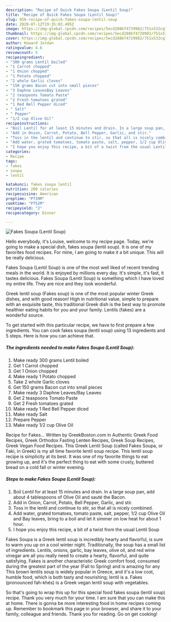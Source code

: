 ```yaml
---
description: "Recipe of Quick Fakes Soupa (Lentil Soup)"
title: "Recipe of Quick Fakes Soupa (Lentil Soup)"
slug: 956-recipe-of-quick-fakes-soupa-lentil-soup
date: 2020-07-12T19:35:03.495Z
image: https://img-global.cpcdn.com/recipes/5ecd288bf4729982/751x532cq70/fakes-soupa-lentil-soup-recipe-main-photo.jpg
thumbnail: https://img-global.cpcdn.com/recipes/5ecd288bf4729982/751x532cq70/fakes-soupa-lentil-soup-recipe-main-photo.jpg
cover: https://img-global.cpcdn.com/recipes/5ecd288bf4729982/751x532cq70/fakes-soupa-lentil-soup-recipe-main-photo.jpg
author: Howard Jordan
ratingvalue: 4.6
reviewcount: 5
recipeingredient:
- "300 grams Lentil boiled"
- "1 Carrot chopped"
- "1 Onion chopped"
- "1 Potato chopped"
- "2 whole Garlic cloves"
- "150 grams Bacon cut into small pieces"
- "3 Daphne LeavesBay Leaves"
- "2 teaspoons Tomato Paste"
- "2 Fresh tomatoes grated"
- "1 Red Bell Pepper diced"
- " Salt"
- " Pepper"
- "1/2 cup Olive Oil"
recipeinstructions:
- "Boil Lentil for at least 15 minutes and drain. In a large soup pan, add about 4 tablespoons of Olive Oil and sauté the Bacon."
- "Add in Onion, Carrot, Potato, Bell Pepper, Garlic, and stir."
- "Toss in the lentil and continue to stir, so that all is nicely combined."
- "Add water, grated tomatoes, tomato paste, salt, pepper, 1/2 cup Olive Oil and Bay leaves, bring to a boil and let it simmer on low heat for about 1 hour."
- "I hope you enjoy this recipe, a bit of a twist from the usual Lentil Soup"
categories:
- Recipe
tags:
- fakes
- soupa
- lentil

katakunci: fakes soupa lentil 
nutrition: 209 calories
recipecuisine: American
preptime: "PT39M"
cooktime: "PT52M"
recipeyield: "2"
recipecategory: Dinner

---
```



![Fakes Soupa (Lentil Soup)](https://img-global.cpcdn.com/recipes/5ecd288bf4729982/751x532cq70/fakes-soupa-lentil-soup-recipe-main-photo.jpg)

Hello everybody, it's Louise, welcome to my recipe page. Today, we're going to make a special dish, fakes soupa (lentil soup). It is one of my favorites food recipes. For mine, I am going to make it a bit unique. This will be really delicious.

Fakes Soupa (Lentil Soup) is one of the most well liked of recent trending meals in the world. It is enjoyed by millions every day. It's simple, it's fast, it tastes delicious. Fakes Soupa (Lentil Soup) is something which I have loved my entire life. They are nice and they look wonderful.

Greek lentil soup (Fakes soup) is one of the most popular winter Greek dishes, and with good reason! High in nutritional value, simple to prepare with an exquisite taste, this traditional Greek dish is the best way to promote healthier eating habits for you and your family. Lentils (fakes) are a wonderful source.


To get started with this particular recipe, we have to first prepare a few ingredients. You can cook fakes soupa (lentil soup) using 13 ingredients and 5 steps. Here is how you can achieve that.

<!--inarticleads1-->

##### The ingredients needed to make Fakes Soupa (Lentil Soup):

1. Make ready 300 grams Lentil boiled
1. Get 1 Carrot chopped
1. Get 1 Onion chopped
1. Make ready 1 Potato chopped
1. Take 2 whole Garlic cloves
1. Get 150 grams Bacon cut into small pieces
1. Make ready 3 Daphne Leaves/Bay Leaves
1. Get 2 teaspoons Tomato Paste
1. Get 2 Fresh tomatoes grated
1. Make ready 1 Red Bell Pepper diced
1. Make ready  Salt
1. Prepare  Pepper
1. Make ready 1/2 cup Olive Oil


Recipe for Fakes… Written by GreekBoston.com in Authentic Greek Food Recipes, Greek Orthodox Fasting Lenten Recipes, Greek Soup Recipes, Greek Vegan Food Recipes. This Greek Lentil Soup (called Fakes Soupa, or Faki, in Greek) is my all time favorite lentil soup recipe. This lentil soup recipe is simplicity at its best. It was one of my favorite things to eat growing up, and it&#39;s the perfect thing to eat with some crusty, buttered bread on a cold fall or winter evening. 

<!--inarticleads2-->

##### Steps to make Fakes Soupa (Lentil Soup):

1. Boil Lentil for at least 15 minutes and drain. In a large soup pan, add about 4 tablespoons of Olive Oil and sauté the Bacon.
1. Add in Onion, Carrot, Potato, Bell Pepper, Garlic, and stir.
1. Toss in the lentil and continue to stir, so that all is nicely combined.
1. Add water, grated tomatoes, tomato paste, salt, pepper, 1/2 cup Olive Oil and Bay leaves, bring to a boil and let it simmer on low heat for about 1 hour.
1. I hope you enjoy this recipe, a bit of a twist from the usual Lentil Soup


Fakes Soupa is a Greek lentil soup is incredibly hearty and flavorful, is sure to warm you up on a cool winter night. Traditionally, the soup has a small list of ingredients. Lentils, onions, garlic, bay leaves, olive oil, and red wine vinegar are all you really need to create a hearty, flavorful, and quite satisfying. Fakes is another characteristic Greek comfort food, consumed during the greatest part of the year (Fall to Spring) and is amazing for any This brown lentils soup is widely popular in Greece, and it&#39;s a low cost, humble food, which is both tasty and nourishing; lentil is a. Fakes (pronounced fah-khés) is a Greek vegan lentil soup with vegetables. 

So that's going to wrap this up for this special food fakes soupa (lentil soup) recipe. Thank you very much for your time. I am sure that you can make this at home. There is gonna be more interesting food in home recipes coming up. Remember to bookmark this page in your browser, and share it to your family, colleague and friends. Thank you for reading. Go on get cooking!
